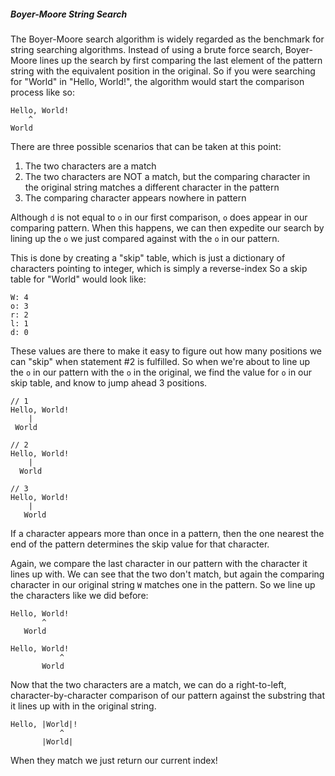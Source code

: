 ##### Boyer-Moore String Search

The Boyer-Moore search algorithm is widely regarded as the benchmark for
string searching algorithms. Instead of using a brute force search,
Boyer-Moore lines up the search by first comparing the last element of the
pattern string with the equivalent position in the original.
So if you were searching for "World" in "Hello, World!", the algorithm
would start the comparison process like so:

```
Hello, World!
    ^
World
```

There are three possible scenarios that can be taken at this point:
  1. The two characters are a match
  2. The two characters are NOT a match, but the comparing character in
    the original string matches a different character in the pattern
  3. The comparing character appears nowhere in pattern

Although `d` is not equal to `o` in our first comparison, `o` does appear
in our comparing pattern. When this happens, we can then expedite our search
by lining up the `o` we just compared against with the `o` in our pattern.

This is done by creating a "skip" table, which is just a dictionary of
characters pointing to integer, which is simply a reverse-index So a skip table
for "World" would look like:

```
W: 4
o: 3
r: 2
l: 1
d: 0
```

These values are there to make it easy to figure out how many positions we can "skip"
when statement #2 is fulfilled. So when we're about to line up the `o` in our pattern
with the `o` in the original, we find the value for `o` in our skip table, and know
to jump ahead 3 positions.

```
// 1
Hello, World!
    |
 World
```

```
// 2
Hello, World!
    |
  World
```

```
// 3
Hello, World!
    |
   World
```

If a character appears more than once in a pattern, then the one nearest the end of the
pattern determines the skip value for that character.


Again, we compare the last character in our pattern with the character it lines
up with. We can see that the two don't match, but again the comparing character
in our original string `W` matches one in the pattern. So we line up
the characters like we did before:

```
Hello, World!
       ^
   World
```

```
Hello, World!
           ^
       World
```

Now that the two characters are a match, we can do a right-to-left, character-by-character
comparison of our pattern against the substring that it lines up with in the original string.

```
Hello, |World|!
           ^
       |World|
```

When they match we just return our current index!
